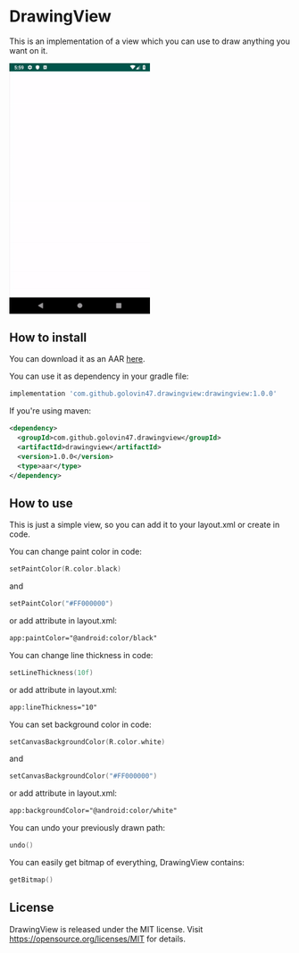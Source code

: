 # DrawingView
This is an implementation of a view which you can use to draw anything you want on it. 

<a href="https://github.com/golovin47/gis-drawing-view">
<img align="center" src="https://github.com/golovin47/gis-drawing-view/blob/master/DrawingView.gif" width="50%" height="50%"/></a>

## How to install 
You can download it as an AAR [here](http://central.maven.org/maven2/com/github/golovin47/drawingview/drawingview/1.0.0/drawingview-1.0.0.aar).

You can use it as dependency in your gradle file:
```groovy
implementation 'com.github.golovin47.drawingview:drawingview:1.0.0'
```

If you're using maven:
```xml
<dependency>
  <groupId>com.github.golovin47.drawingview</groupId>
  <artifactId>drawingview</artifactId>
  <version>1.0.0</version>
  <type>aar</type>
</dependency>
```
## How to use
This is just a simple view, so you can add it to your layout.xml or create in code.

You can change paint color in code:
```kotlin
setPaintColor(R.color.black)
```
and
```kotlin
setPaintColor("#FF000000")
```
or add attribute in layout.xml:
```xml
app:paintColor="@android:color/black"
```

You can change line thickness in code:
```kotlin
setLineThickness(10f)
```
or add attribute in layout.xml:
```xml
app:lineThickness="10"
```

You can set background color in code:
```kotlin
setCanvasBackgroundColor(R.color.white)
```
and
```kotlin
setCanvasBackgroundColor("#FF000000")
```
or add attribute in layout.xml:
```xml
app:backgroundColor="@android:color/white"
```

You can undo your previously drawn path:
```kotlin
undo()
```

You can easily get bitmap of everything, DrawingView contains:
```kotlin
getBitmap()
```

## License
DrawingView is released under the MIT license. Visit https://opensource.org/licenses/MIT for details.
